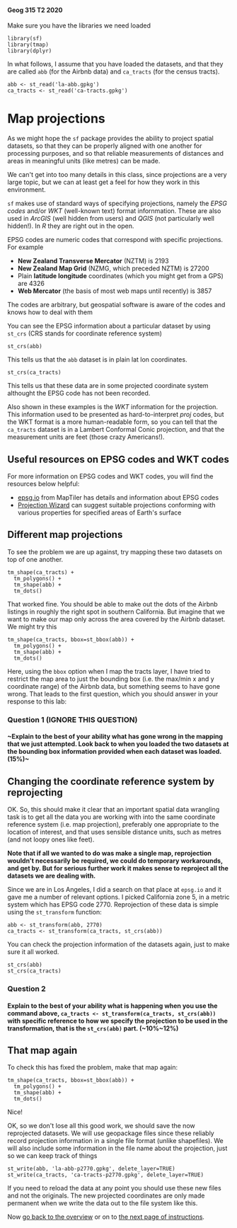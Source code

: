 #### Geog 315 T2 2020
Make sure you have the libraries we need loaded
```{r}
library(sf)
library(tmap)
library(dplyr)
```

In what follows, I assume that you have loaded the datasets, and that they are called `abb` (for the Airbnb data) and `ca_tracts` (for the census tracts).
```{r}
abb <- st_read('la-abb.gpkg')
ca_tracts <- st_read('ca-tracts.gpkg')
```

# Map projections
As we might hope the `sf` package provides the ability to project spatial datasets, so that they can be properly aligned with one another for processing purposes, and so that reliable measurements of distances and areas in meaningful units (like metres) can be made.

We can't get into too many details in this class, since projections are a very large topic, but we can at least get a feel for how they work in this environment.

`sf` makes use of standard ways of specifying projections, namely the *EPSG codes* and/or *WKT* (well-known text) format infornmation. These are also used in *ArcGIS* (well hidden from users) and *QGIS* (not particularly well hidden!). In *R* they are right out in the open.

EPSG codes are numeric codes that correspond with specific projections. For example

+ **New Zealand Transverse Mercator** (NZTM) is 2193
+ **New Zealand Map Grid** (NZMG, which preceded NZTM) is 27200
+ Plain **latitude longitude** coordinates (which you might get from a GPS) are 4326
+ **Web Mercator** (the basis of most web maps until recently) is 3857

The codes are arbitrary, but geospatial software is aware of the codes and knows how to deal with them

You can see the EPSG information about a particular dataset by using `st_crs` (CRS stands for coordinate reference system)
```{r}
st_crs(abb)
```

This tells us that the `abb` dataset is in plain lat lon coordinates.
```{r}
st_crs(ca_tracts)
```

This tells us that these data are in some projected coordinate system althought the EPSG code has not been recorded.

Also shown in these examples is the *WKT* information for the projection. This information used to be presented as hard-to-interpret *proj* codes, but the WKT format is a more human-readable form, so you can tell that the `ca_tracts` dataset is in a Lambert Conformal Conic projection, and that the measurement units are feet (those crazy Americans!).

## Useful resources on EPSG codes and WKT codes
For more information on EPSG codes and WKT codes, you will find the resources below helpful:

+ [epsg.io](https://epsg.io) from MapTiler has details and information about EPSG codes
+ [Projection Wizard](https://projectionwizard.org) can suggest suitable projections conforming with various properties for specified areas of Earth's surface

## Different map projections
To see the problem we are up against, try mapping these two datasets on top of one another.

```{r}
tm_shape(ca_tracts) +
  tm_polygons() +
  tm_shape(abb) +
  tm_dots()
```

That worked fine. You should be able to make out the dots of the Airbnb listings in roughly the right spot in southern California. But imagine that we want to make our map only across the area covered by the Airbnb dataset. We might try this

```{r}
tm_shape(ca_tracts, bbox=st_bbox(abb)) +
  tm_polygons() +
  tm_shape(abb) +
  tm_dots()
```

Here, using the `bbox` option when I map the tracts layer, I have tried to restrict the map area to just the bounding box (i.e. the max/min x and y coordinate range) of the Airbnb data, but something seems to have gone wrong. That leads to the first question, which you should answer in your response to this lab:

### **Question 1 (IGNORE THIS QUESTION)**
#### ~Explain to the best of your ability what has gone wrong in the mapping that we just attempted. Look back to when you loaded the two datasets at the bounding box information provided when each dataset was loaded. (15%)~

## Changing the coordinate reference system by reprojecting
OK. So, this should make it clear that an important spatial data wrangling task is to get all the data you are working with into the same coordinate reference system (i.e. map projection), preferably one appropriate to the location of interest, and that uses sensible distance units, such as metres (and not loopy ones like feet).

**Note that if all we wanted to do was make a single map, reprojection wouldn't necessarily be required, we could do temporary workarounds, and get by. But for serious further work it makes sense to reproject all the datasets we are dealing with.**

Since we are in Los Angeles, I did a search on that place at `epsg.io` and it gave me a number of relevant options. I picked California zone 5, in a metric system which has EPSG code 2770. Reprojection of these data is simple using the `st_transform` function:

```{r}
abb <- st_transform(abb, 2770)
ca_tracts <- st_transform(ca_tracts, st_crs(abb))
```

You can check the projection information of the datasets again, just to make sure it all worked.

```{r}
st_crs(abb)
st_crs(ca_tracts)
```

### **Question 2**
#### Explain to the best of your ability what is happening when you use the command above,  `ca_tracts <- st_transform(ca_tracts, st_crs(abb))` with specific reference to how we specify the projection to be used in the transformation, that is the `st_crs(abb)` part. (~10%~12%)

## That map again
To check this has fixed the problem, make that map again:

```{r}
tm_shape(ca_tracts, bbox=st_bbox(abb)) +
  tm_polygons() +
  tm_shape(abb) +
  tm_dots()
```

Nice!

OK, so we don't lose all this good work, we should save the now reprojected datasets. We will use geopackage files since these reliably record projection information in a single file format (unlike shapefiles). We will also include some information in the file name about the projection, just so we can keep track of things

```{r}
st_write(abb, 'la-abb-p2770.gpkg', delete_layer=TRUE)
st_write(ca_tracts, 'ca-tracts-p2770.gpkg', delete_layer=TRUE)
```

If you need to reload the data at any point you should use these new files and not the originals. The new projected coordinates are only made permanent when we write the data out to the file system like this.

Now [go back to the overview](README.md) or on to [the next page of instructions](spatial-data-manipulation-03-spatial-joins.md).
